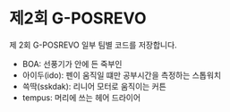 # 제2회 G-POSREVO 

제 2회 G-POSREVO 일부 팀별 코드를 저장합니다. 

- BOA: 선풍기가 안에 든 죽부인
- 아이두(ido): 펜이 움직일 떄만 공부시간을 측정하는 스톱워치
- 쓱딱(sskdak): 리니어 모터로 움직이는 커튼
- tempus: 머리에 쓰는 헤어 드라이어


